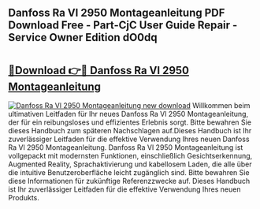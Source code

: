 ## Danfoss Ra Vl 2950 Montageanleitung PDF Download Free - Part-CjC User Guide Repair - Service Owner Edition dO0dq

# <h2><a href="http://df7rvxa.blite.top/?on=Danfoss+Ra+Vl+2950+Montageanleitung">🔗Download 👉🔴 Danfoss Ra Vl 2950 Montageanleitung</a></h2>

[![Danfoss Ra Vl 2950 Montageanleitung new download](https://i.imgur.com/lujVjoI.png)](http://df7rvxa.blite.top/?on=Danfoss+Ra+Vl+2950+Montageanleitung)
Willkommen beim ultimativen Leitfaden für Ihr neues Danfoss Ra Vl 2950 Montageanleitung, der für ein reibungsloses und effizientes Erlebnis sorgt. Bitte bewahren Sie dieses Handbuch zum späteren Nachschlagen auf.Dieses Handbuch ist Ihr zuverlässiger Leitfaden für die effektive Verwendung Ihres neuen Danfoss Ra Vl 2950 Montageanleitung. Danfoss Ra Vl 2950 Montageanleitung ist vollgepackt mit modernsten Funktionen, einschließlich Gesichtserkennung, Augmented Reality, Sprachaktivierung und kabellosem Laden, die alle über die intuitive Benutzeroberfläche leicht zugänglich sind. Bitte bewahren Sie diese Informationen für zukünftige Referenzzwecke auf. Dieses Handbuch ist Ihr zuverlässiger Leitfaden für die effektive Verwendung Ihres neuen Produkts.
